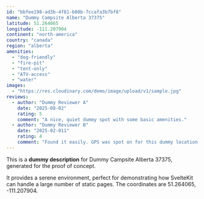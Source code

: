 ```yaml
---
id: "bbfee198-ad3b-4f81-b08b-7ccafa3b7bf8"
name: "Dummy Campsite Alberta 37375"
latitude: 51.264065
longitude: -111.207904
continent: "north-america"
country: "canada"
region: "alberta"
amenities:
  - "dog-friendly"
  - "fire-pit"
  - "tent-only"
  - "ATV-access"
  - "water"
images:
  - "https://res.cloudinary.com/demo/image/upload/v1/sample.jpg"
reviews:
  - author: "Dummy Reviewer A"
    date: "2025-08-02"
    rating: 5
    comment: "A nice, quiet dummy spot with some basic amenities."
  - author: "Dummy Reviewer B"
    date: "2025-02-011"
    rating: 4
    comment: "Found it easily. GPS was spot on for this dummy location."
---
```


This is a **dummy description** for Dummy Campsite Alberta 37375, generated for the proof of concept.

It provides a serene environment, perfect for demonstrating how SvelteKit can handle a large number of static pages. The coordinates are 51.264065, -111.207904.

